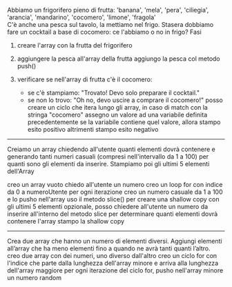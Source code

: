 Abbiamo un frigorifero pieno di frutta: 'banana', 'mela', 'pera', 'ciliegia', 'arancia', 'mandarino', 'cocomero', 'limone', 'fragola'  
C'è anche una pesca sul tavolo, la mettiamo nel frigo.
Stasera dobbiamo fare un cocktail a base di cocomero: ce l'abbiamo o no in frigo?
Fasi
1. creare l'array con la frutta del frigorifero

2. aggiungere la pesca all'array della frutta
        aggiungo la pesca col metodo push()

3. verificare se nell'array di frutta c'è il cocomero:
   - se c'è stampiamo: "Trovato! Devo solo preparare il cocktail."
   - se non lo trovo: "Oh no, devo uscire a comprare il cocomero!"
        posso creare un ciclo che itera lungo gli array, in caso di match con la stringa "cocomero" assegno un valore ad una variabile definita precedentemente
            se la variabile contiene quel valore, allora stampo esito positivo
            altrimenti stampo esito negativo

********************************************************************************************************************

Creiamo  un array chiedendo all'utente quanti elementi dovrà contenere e
generando tanti numeri casuali (compresi nell'intervallo da 1 a 100) per quanti sono gli elementi da inserire.
Stampiamo poi gli ultimi 5 elementi dell'Array

creo un array vuoto
chiedo all'utente un numero
creo un loop for con indice da 0 a numeroUtente
    per ogni iterazione creo un numero casuale da 1 a 100 e lo pusho nell'array
    uso il metodo slice() per creare una shallow copy con gli ultimi 5 elementi
        opzionale, posso chiedere all'utente un numero da inserire all'interno del metodo slice per determinare quanti elementi dovrà contenere l'array
    stampo la shallow copy

********************************************************************************************************************

Crea due array che hanno un numero di elementi diversi.
Aggiungi elementi all’array che ha meno elementi fino a quando ne avrà tanti quanti l’altro.
    creo due array con dei numeri, uno diverso dall'altro
        creo un ciclo for con l'indice che parte dalla lunghezza dell'array minore e arriva alla lunghezza dell'array maggiore
            per ogni iterazione del ciclo for, pusho nell'array minore un numero random

